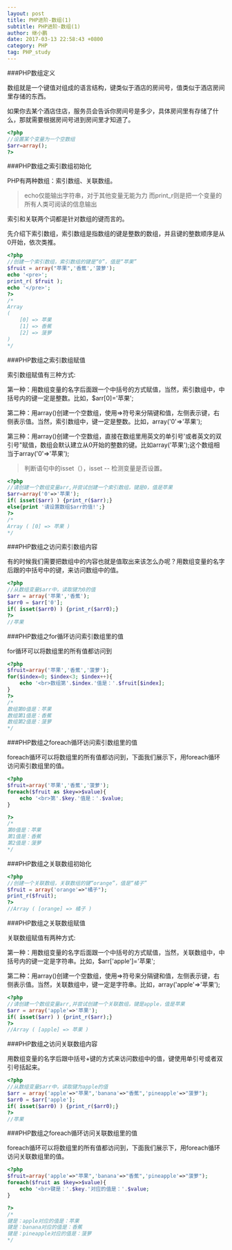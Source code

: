 ```yaml
---
layout: post
title: PHP进阶-数组(1)
subtitle: PHP进阶-数组(1)
author: 继小鹏
date: 2017-03-13 22:58:43 +0800
category: PHP
tag: PHP_study
---
```



###PHP数组定义

数组就是一个键值对组成的语言结构，键类似于酒店的房间号，值类似于酒店房间里存储的东西。

如果你去某个酒店住店，服务员会告诉你房间号是多少，具体房间里有存储了什么，那就需要根据房间号进到房间里才知道了。

```php
<?php
//设置某个变量为一个空数组
$arr=array();
?>
```

###PHP数组之索引数组初始化

PHP有两种数组：索引数组、关联数组。

>echo仅能输出字符串，对于其他变量无能为力
而print_r则是把一个变量的所有人类可阅读的信息输出

索引和关联两个词都是针对数组的键而言的。

先介绍下索引数组，索引数组是指数组的键是整数的数组，并且键的整数顺序是从0开始，依次类推。

```php
<?php
//创建一个索引数组，索引数组的键是“0”，值是“苹果”
$fruit = array("苹果",'香蕉','菠萝');
echo '<pre>';
print_r( $fruit );
echo '</pre>';
?>
/*
Array
(
    [0] => 苹果
    [1] => 香蕉
    [2] => 菠萝
)
*/
```

###PHP数组之索引数组赋值



索引数组赋值有三种方式:

第一种：用数组变量的名字后面跟一个中括号的方式赋值，当然，索引数组中，中括号内的键一定是整数。比如，$arr[0]='苹果';

 

第二种：用array()创建一个空数组，使用=>符号来分隔键和值，左侧表示键，右侧表示值。当然，索引数组中，键一定是整数。比如，array('0'=>'苹果');

 

第三种：用array()创建一个空数组，直接在数组里用英文的单引号'或者英文的双引号"赋值，数组会默认建立从0开始的整数的键。比如array('苹果');这个数组相当于array('0'=>'苹果');


>判断语句中的isset（），isset -- 检测变量是否设置。


```php
<?php
//请创建一个数组变量arr,并尝试创建一个索引数组，键是0，值是苹果
$arr=array('0'=>'苹果');
if( isset($arr) ) {print_r($arr);}
else{print '请设置数组$arr的值!';}
?>
/*
Array ( [0] => 苹果 )
*/
```

###PHP数组之访问索引数组内容

有的时候我们需要把数组中的内容也就是值取出来该怎么办呢？用数组变量的名字后跟的中括号中的键，来访问数组中的值。

```php
<?php
//从数组变量$arr中，读取键为0的值
$arr = array('苹果','香蕉');
$arr0 = $arr['0'];
if( isset($arr0) ) {print_r($arr0);}
?>
//苹果
```

###PHP数组之for循环访问索引数组里的值

for循环可以将数组里的所有值都访问到

```php
<?php
$fruit=array('苹果','香蕉','菠萝');
for($index=0; $index<3; $index++){
    echo '<br>数组第'.$index.'值是：'.$fruit[$index];
}
?>
/*
数组第0值是：苹果
数组第1值是：香蕉
数组第2值是：菠萝
*/
```

###PHP数组之foreach循环访问索引数组里的值

foreach循环可以将数组里的所有值都访问到，下面我们展示下，用foreach循环访问索引数组里的值。

```php
<?php
$fruit=array('苹果','香蕉','菠萝');
foreach($fruit as $key=>$value){
    echo '<br>第'.$key.'值是：'.$value;
}

?>
/*
第0值是：苹果
第1值是：香蕉
第2值是：菠萝
*/
```

###PHP数组之关联数组初始化



```php
<?php
//创建一个关联数组，关联数组的键“orange”，值是“橘子”
$fruit = array('orange'=>"橘子");
print_r($fruit);
?>
//Array ( [orange] => 橘子 )
```

###PHP数组之关联数组赋值

关联数组赋值有两种方式:

第一种：用数组变量的名字后面跟一个中括号的方式赋值，当然，关联数组中，中括号内的键一定是字符串。比如，$arr['apple']='苹果';

 

第二种：用array()创建一个空数组，使用=>符号来分隔键和值，左侧表示键，右侧表示值。当然，关联数组中，键一定是字符串。比如，array('apple'=>'苹果');


```php
<?php
//请创建一个数组变量arr,并尝试创建一个关联数组，键是apple，值是苹果
$arr = array('apple'=>'苹果');
if( isset($arr) ) {print_r($arr);}
?>
//Array ( [apple] => 苹果 )
```

###PHP数组之访问关联数组内容

用数组变量的名字后跟中括号+键的方式来访问数组中的值，键使用单引号或者双引号括起来。


```php
<?php
//从数组变量$arr中，读取键为apple的值
$arr = array('apple'=>"苹果",'banana'=>"香蕉",'pineapple'=>"菠萝");
$arr0 = $arr['apple'];
if( isset($arr0) ) {print_r($arr0);}
?>
//苹果
```

###PHP数组之foreach循环访问关联数组里的值

foreach循环可以将数组里的所有值都访问到，下面我们展示下，用foreach循环访问关联数组里的值。

```php
<?php
$fruit=array('apple'=>"苹果",'banana'=>"香蕉",'pineapple'=>"菠萝");
foreach($fruit as $key=>$value){
    echo '<br>键是：'.$key.'对应的值是：'.$value;
}

?>
/*
键是：apple对应的值是：苹果
键是：banana对应的值是：香蕉
键是：pineapple对应的值是：菠萝
*/
```